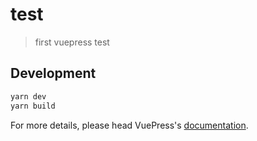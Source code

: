 # test

> first vuepress test

## Development

```bash
yarn dev
yarn build
```

For more details, please head VuePress's [documentation](https://v1.vuepress.vuejs.org/).

